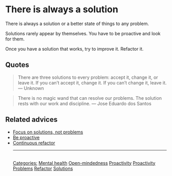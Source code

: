 # There is always a solution

There is always a solution or a better state of things to any problem.

Solutions rarely appear by themselves. You have to be proactive and look for them. 

Once you have a solution that works, try to improve it. Refactor it.

## Quotes

> There are three solutions to every problem: accept it, change it, or leave it. If you can’t accept it, change it. If you can’t change it, leave it. — Unknown

> There is no magic wand that can resolve our problems. The solution rests with our work and discipline. — Jose Eduardo dos Santos

## Related advices

- [Focus on solutions, not problems](../Focus%20on%20solutions,%20not%20problems/index.md)
- [Be proactive](../Be%20proactive/index.md)
- [Continuous refactor](../Continuous%20refactor/index.md)<hr/><br/>[Categories:](../Categories/index.md) [Mental health](../Categories/Mental%20health.md) [Open-mindedness](../Categories/Open-mindedness.md) [Proactivity](../Categories/Proactivity.md) [Proactivity](../Categories/Proactivity.md) [Problems](../Categories/Problems.md) [Refactor](../Categories/Refactor.md) [Solutions](../Categories/Solutions.md)